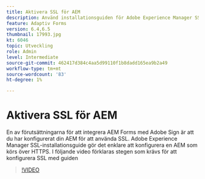 ```yaml
---
title: Aktivera SSL för AEM
description: Använd installationsguiden för Adobe Experience Manager SSL för att konfigurera en AEM som ska köras över HTTPS.
feature: Adaptiv Forms
version: 6.4,6.5
thumbnail: 17993.jpg
kt: 6046
topic: Utveckling
role: Admin
level: Intermediate
source-git-commit: 462417d384c4aa5d99110f1b8dadd165ea9b2a49
workflow-type: tm+mt
source-wordcount: '83'
ht-degree: 1%

---
```



# Aktivera SSL för AEM

En av förutsättningarna för att integrera AEM Forms med Adobe Sign är att du har konfigurerat din AEM för att använda SSL. Adobe Experience Manager SSL-installationsguide gör det enklare att konfigurera en AEM som körs över HTTPS.
I följande video förklaras stegen som krävs för att konfigurera SSL med guiden

>[!VIDEO](https://video.tv.adobe.com/v/17993/?quality=9&learn=on)